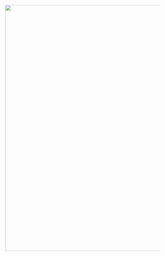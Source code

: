 <p align="center">
  <img src="https://github-readme-stats.vercel.app/api?username=SrWither&show_icons=true&theme=tokyonight" width="800px">
 </p>

